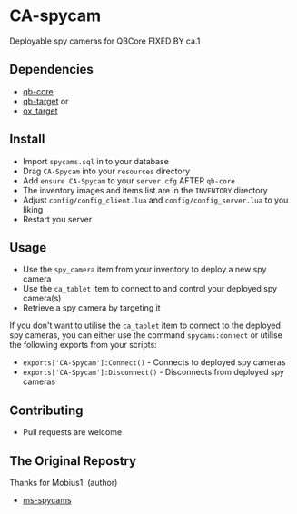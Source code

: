 # CA-spycam
 Deployable spy cameras for QBCore FIXED BY ca.1


## Dependencies
* [qb-core](https://github.com/qbcore-framework/qb-core)
* [qb-target](https://github.com/qbcore-framework/qb-target)
or
* [ox_target](https://github.com/overextended/ox_target)

## Install
* Import `spycams.sql` in to your database
* Drag `CA-Spycam` into your `resources` directory
* Add `ensure CA-Spycam` to your  `server.cfg` AFTER `qb-core`
* The inventory images and items list are in the `INVENTORY` directory
* Adjust `config/config_client.lua` and `config/config_server.lua` to you liking
* Restart you server

## Usage
* Use the `spy_camera` item from your inventory to deploy a new spy camera
* Use the `ca_tablet` item to connect to and control your deployed spy camera(s)
* Retrieve a spy camera by targeting it

If you don't want to utilise the `ca_tablet` item to connect to the deployed spy cameras, you can either use the command `spycams:connect` or utilise the following exports from your scripts:

* `exports['CA-Spycam']:Connect()` - Connects to deployed spy cameras
* `exports['CA-Spycam']:Disconnect()` - Disconnects from deployed spy cameras


## Contributing
* Pull requests are welcome

## The Original Repostry
Thanks for Mobius1. (author) 
* [ms-spycams](https://github.com/Mobius1/ms-spycams)
